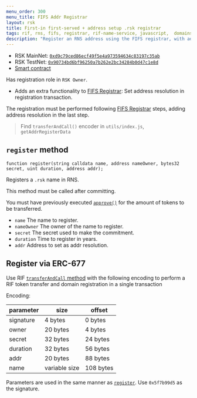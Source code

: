 ```yaml
---
menu_order: 300
menu_title: FIFS Addr Registrar
layout: rsk
title: First-in first-served + address setup .rsk registrar
tags: rif, rns, fifs, registrar, rif-name-service, javascript,  domains, address, integrate, resolver, node, sdk, libraries, infrastructure, protocols, mvp, design, rbtc, defi, decentralized, quick-start, guides, tutorial, networks, dapps, tools, rootstock, rsk, ethereum, smart-contracts, install, get-started, how-to, mainnet, testnet, contracts, wallets, web3, crypto
description: "Register an RNS address using the FIFS registrar, with address resolution"
---
```


- RSK MainNet: [`0xd9c79ced86ecf49f5e4a973594634c83197c35ab`](https://explorer.rsk.co/address/0xd9c79ced86ecf49f5e4a973594634c83197c35ab)
- RSK TestNet: [`0x90734bd6bf96250a7b262e2bc34284b0d47c1e8d`](https://explorer.testnet.rsk.co/address/0x90734bd6bf96250a7b262e2bc34284b0d47c1e8d)
- [Smart contract](https://github.com/rnsdomains/rns-rskregistrar/blob/master/contracts/FIFSAddrRegistrar.sol)

Has registration role in `RSK Owner`.

- Adds an extra functionality to [FIFS Registrar](../fifs): Set address resolution in registration transaction.

The registration must be performed following [FIFS Registrar](../fifs) steps, adding address resolution in the last step.

> Find `transferAndCall()` encoder in `utils/index.js`, `getAddrRegisterData`

## `register` method

```
function register(string calldata name, address nameOwner, bytes32 secret, uint duration, address addr);
```

Registers a `.rsk` name in RNS.

This method must be called after committing.

You must have previously executed [`approve()`](https://github.com/riflabs/RIF-Token/blob/master/contracts/third-party/openzeppelin/token/ERC20/StandardToken.sol#L53) for the amount of tokens to be transferred.

- `name` The name to register.
- `nameOwner` The owner of the name to register.
- `secret` The secret used to make the commitment.
- `duration` Time to register in years.
- `addr` Address to set as addr resolution.

## Register via ERC-677

Use RIF [`transferAndCall` method](https://github.com/riflabs/RIF-Token/blob/master/contracts/RIF/RIFToken.sol#L278) with the following encoding to perform a RIF token transfer and domain registration in a single transaction

Encoding:

| parameter  | size          | offset    |
| ---------- | ------------- | --------- |
| signature  |  4 bytes      |   0 bytes |
| owner      | 20 bytes      |   4 bytes |
| secret     | 32 bytes      |  24 bytes |
| duration   | 32 bytes      |  56 bytes |
| addr       | 20 bytes      |  88 bytes |
| name       | variable size | 108 bytes |

Parameters are used in the same manner as [`register`](#register-method). Use `0x5f7b99d5` as the signature.
